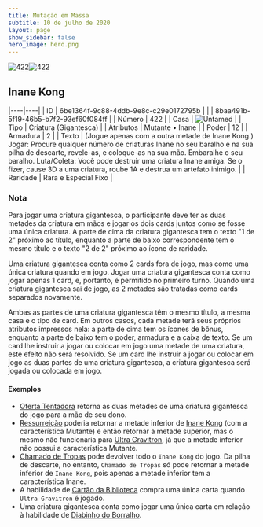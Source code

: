 ```yaml
---
title: Mutação em Massa
subtitle: 10 de julho de 2020
layout: page
show_sidebar: false
hero_image: hero.png
---
```


![422](https://cdn.keyforgegame.com/media/card_front/pt/479_422_J8PR8JM3J494_pt.png)![422](https://cdn.keyforgegame.com/media/card_front/pt/479_422_GCX5CVV6555V_pt.png)

## Inane Kong

|----|----|
| ID | 6be1364f-9c88-4ddb-9e8c-c29e0172795b |
|    | 8baa491b-5f19-46b5-b7f2-93ef60f084ff |
| Número | 422 |
| Casa | ![Untamed](https://archonarcana.com/images/thumb/b/bd/Untamed.png/22px-Untamed.png "Indomados") |
| Tipo | Criatura (Gigantesca) |
| Atributos | Mutante • Inane |
| Poder | 12 |
| Armadura | 2 |
| Texto | (Jogue apenas com a outra metade de Inane Kong.) Jogar: Procure qualquer número de criaturas Inane no seu baralho e na sua pilha de descarte, revele-as, e coloque-as na sua mão. Embaralhe o seu baralho.  Luta/Coleta: Você pode destruir uma criatura Inane amiga. Se o fizer, cause 3D a uma criatura, roube 1A  e destrua um artefato inimigo. |
| Raridade | Rara e Especial Fixo |

### Nota

Para jogar uma criatura gigantesca, o participante deve ter as duas
metades da criatura em mãos e jogar os dois cards juntos como se fosse
uma única criatura. A parte de cima da criatura gigantesca tem o texto
"1 de 2" próximo ao título, enquanto a parte de baixo correspondente
tem o mesmo título e o texto "2 de 2" próximo ao ícone de raridade.

Uma criatura gigantesca conta como 2 cards fora de jogo, mas como
uma única criatura quando em jogo. Jogar uma criatura gigantesca conta
como jogar apenas 1 card, e, portanto, é permitido no primeiro turno.
Quando uma criatura gigantesca sai de jogo, as 2 metades são tratadas
como cards separados novamente.

Ambas as partes de uma criatura gigantesca têm o mesmo título, a mesma
casa e o tipo de card. Em outros casos, cada metade terá seus próprios
atributos impressos nela: a parte de cima tem os ícones de bônus,
enquanto a parte de baixo tem o poder, armadura e a caixa de texto.
Se um card lhe instruir a jogar ou colocar em jogo uma metade de uma
criatura, este efeito não será resolvido. Se um card lhe instruir a jogar ou
colocar em jogo as duas partes de uma criatura gigantesca, a criatura
gigantesca será jogada ou colocada em jogo.

#### Exemplos

* [Oferta Tentadora](/mm/259) retorna as duas metades de uma criatura gigantesca do jogo para a mão de seu dono.
* [Ressurreição](/mm/375) poderia retornar a metade inferior de [Inane Kong](/mm/422) (com a característica Mutante) e então retornar a metade superior, mas o mesmo não funcionaria para [Ultra Gravitron](/mm/125), já que a metade inferior não possui a característica Mutante.
* [Chamado de Tropas](/mm/390) pode devolver todo o `Inane Kong` do jogo. Da pilha de descarte, no entanto, `Chamado de Tropas` só pode retornar a metade inferior de `Inane Kong`, pois apenas a metade inferior tem a característica Inane.
* A habilidade de [Cartão da Biblioteca](/mm/105) compra uma única carta quando `Ultra Gravitron` é jogado.
* Uma criatura gigantesca conta como jogar uma única carta em relação à habilidade de [Diabinho do Borralho](/cota/085).
